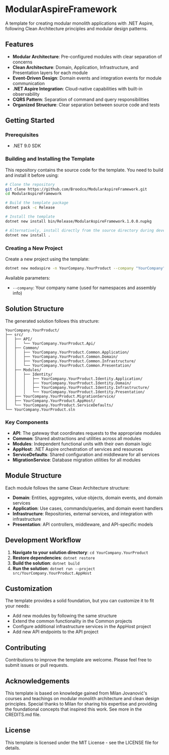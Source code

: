 # ModularAspireFramework

A template for creating modular monolith applications with .NET Aspire, following Clean Architecture principles and modular design patterns.

## Features

- **Modular Architecture**: Pre-configured modules with clear separation of concerns
- **Clean Architecture**: Domain, Application, Infrastructure, and Presentation layers for each module
- **Event-Driven Design**: Domain events and integration events for module communication
- **.NET Aspire Integration**: Cloud-native capabilities with built-in observability
- **CQRS Pattern**: Separation of command and query responsibilities
- **Organized Structure**: Clear separation between source code and tests

## Getting Started

### Prerequisites

- .NET 9.0 SDK

### Building and Installing the Template

This repository contains the source code for the template. You need to build and install it before using:

```bash
# Clone the repository
git clone https://github.com/Broodco/ModularAspireFramework.git
cd ModularAspireFramework

# Build the template package
dotnet pack -c Release

# Install the template
dotnet new install bin/Release/ModularAspireFramework.1.0.0.nupkg

# Alternatively, install directly from the source directory during development
dotnet new install .
```

### Creating a New Project

Create a new project using the template:

```bash
dotnet new modaspire -n YourCompany.YourProduct --company "YourCompany"
```

Available parameters:

- `--company`: Your company name (used for namespaces and assembly info)

## Solution Structure

The generated solution follows this structure:

```
YourCompany.YourProduct/
├── src/
│   ├── API/
│   │   └── YourCompany.YourProduct.Api/
│   ├── Common/
│   │   ├── YourCompany.YourProduct.Common.Application/
│   │   ├── YourCompany.YourProduct.Common.Domain/
│   │   ├── YourCompany.YourProduct.Common.Infrastructure/
│   │   └── YourCompany.YourProduct.Common.Presentation/
│   ├── Modules/
│   │   ├── Identity/
│   │   │   ├── YourCompany.YourProduct.Identity.Application/
│   │   │   ├── YourCompany.YourProduct.Identity.Domain/
│   │   │   ├── YourCompany.YourProduct.Identity.Infrastructure/
│   │   │   └── YourCompany.YourProduct.Identity.Presentation/
│   ├── YourCompany.YourProduct.MigrationService/
│   ├── YourCompany.YourProduct.AppHost/
│   └── YourCompany.YourProduct.ServiceDefaults/
└── YourCompany.YourProduct.sln
```

### Key Components

- **API**: The gateway that coordinates requests to the appropriate modules
- **Common**: Shared abstractions and utilities across all modules
- **Modules**: Independent functional units with their own domain logic
- **AppHost**: .NET Aspire orchestration of services and resources
- **ServiceDefaults**: Shared configuration and middleware for all services
- **MigrationService**: Database migration utilities for all modules

## Module Structure

Each module follows the same Clean Architecture structure:

- **Domain**: Entities, aggregates, value objects, domain events, and domain services
- **Application**: Use cases, commands/queries, and domain event handlers
- **Infrastructure**: Repositories, external services, and integration with infrastructure
- **Presentation**: API controllers, middleware, and API-specific models

## Development Workflow

1. **Navigate to your solution directory**: `cd YourCompany.YourProduct`
2. **Restore dependencies**: `dotnet restore`
3. **Build the solution**: `dotnet build`
4. **Run the solution**: `dotnet run --project src/YourCompany.YourProduct.AppHost`

## Customization

The template provides a solid foundation, but you can customize it to fit your needs:

- Add new modules by following the same structure
- Extend the common functionality in the Common projects
- Configure additional infrastructure services in the AppHost project
- Add new API endpoints to the API project

## Contributing

Contributions to improve the template are welcome. Please feel free to submit issues or pull requests.

## Acknowledgements

This template is based on knowledge gained from Milan Jovanović's courses and teachings on modular monolith architecture and clean design principles. Special thanks to Milan for sharing his expertise and providing the foundational concepts that inspired this work.
See more in the CREDITS.md file.

## License

This template is licensed under the MIT License - see the LICENSE file for details.